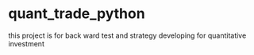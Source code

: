 # quant_trade_python
this project is for back ward test and strategy developing for quantitative investment

